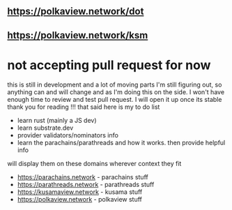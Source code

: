
## https://polkaview.network/dot
## https://polkaview.network/ksm

# not accepting pull request for now
 this is still in development and a lot of moving parts I'm still figuring out, so anything can and will change
 and as I'm doing this on the side. I won't have enough time to review and test pull request. 
 I will open it up once its stable
 thank you for reading !!! 
that said here is my to do list

- learn rust (mainly a JS dev)
- learn substrate.dev
- provider validators/nominators info
- learn the parachains/parathreads and how it works. then provide helpful info 

will display them on these domains wherever context they fit

- https://parachains.network - parachains stuff 
- https://parathreads.network - parathreads stuff
- https://kusamaview.network - kusama stuff
- https://polkaview.network - polkaview stuff 





